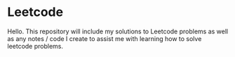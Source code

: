 # Leetcode

Hello. This repository will include my solutions to Leetcode problems as well as any notes / code I create to assist me with learning how to solve leetcode problems. 
